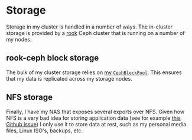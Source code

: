 # Storage

Storage in my cluster is handled in a number of ways.
The in-cluster storage is provided by a [rook](https://github.com/rook/rook) Ceph cluster that is running on a number of my nodes.

## rook-ceph block storage

The bulk of my cluster storage relies on [my `CephBlockPool`](https://github.com/bjw-s/home-ops/tree/main/kubernetes/main/apps/rook-ceph/rook-ceph/cluster]). This ensures that my data is replicated across my storage nodes.

## NFS storage

Finally, I have my NAS that exposes several exports over NFS. Given how NFS is a very bad idea for storing application data (see for example [this Github issue](https://github.com/Sonarr/Sonarr/issues/1886)) I only use it to store data at rest, such as my personal media files, Linux ISO's, backups, etc.
